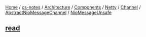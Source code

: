 [Home](https://mengxianbin.github.io) /
[cs-notes](https://mengxianbin.github.io/cs-notes/site) /
[Architecture](https://mengxianbin.github.io/cs-notes/site/Architecture) /
[Components](https://mengxianbin.github.io/cs-notes/site/Architecture/Components) /
[Netty](https://mengxianbin.github.io/cs-notes/site/Architecture/Components/Netty) /
[Channel](https://mengxianbin.github.io/cs-notes/site/Architecture/Components/Netty/Channel) /
[AbstractNioMessageChannel](https://mengxianbin.github.io/cs-notes/site/Architecture/Components/Netty/Channel/AbstractNioMessageChannel) /
[NioMessageUnsafe](https://mengxianbin.github.io/cs-notes/site/Architecture/Components/Netty/Channel/AbstractNioMessageChannel/NioMessageUnsafe)

## [read](https://mengxianbin.github.io/cs-notes/site/Architecture/Components/Netty/Channel/AbstractNioMessageChannel/NioMessageUnsafe/read)
